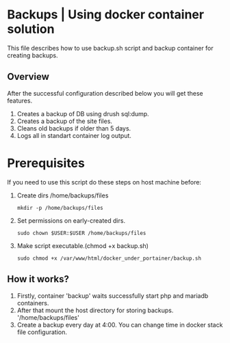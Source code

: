 # Backups | Using docker container solution

This file describes how to use backup.sh script and backup container for creating backups.

## Overview

After the successful configuration described below you will get these features.

1. Creates a backup of DB using drush sql:dump.
2. Creates a backup of the site files.
3. Cleans old backups if older than 5 days.
4. Logs all in standart container log output.

# Prerequisites

If you need to use this script do these steps on host machine before:

1. Create dirs /home/backups/files
   ``` 
   mkdir -p /home/backups/files
   ```
2. Set permissions on early-created dirs.
   ```
   sudo chown $USER:$USER /home/backups/files
   ```
3. Make script executable.(chmod +x backup.sh)
   ```
   sudo chmod +x /var/www/html/docker_under_portainer/backup.sh
   ```

## How it works?

1. Firstly, container 'backup' waits successfully start php and mariadb containers.
2. After that mount the host directory for storing backups. '/home/backups/files'
3. Create a backup every day at 4:00. You can change time in docker stack file configuration. 
